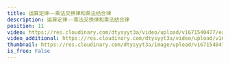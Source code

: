 ```yaml
---
title: 运算定律——乘法交换律和乘法结合律
description: 运算定律——乘法交换律和乘法结合律
position: 11
video: https://res.cloudinary.com/dtysyyt3a/video/upload/v1671540477/easymath/4年级下/03单元运算定律/wiudxe8ibrr2tmemkkuk.mp4
video_additional: https://res.cloudinary.com/dtysyyt3a/video/upload/v1671540509/easymath/4年级下/03单元运算定律/每课一题的解答视频/awvlxx0yqpqbgi83sfps.mp4
thumbnail: https://res.cloudinary.com/dtysyyt3a/image/upload/v1671540479/easymath/4年级下/03单元运算定律/qdvr7kfuqdfs6p7rvksc.png
is_free: False
---
```

